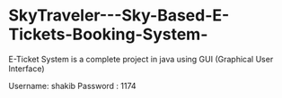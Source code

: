 # SkyTraveler---Sky-Based-E-Tickets-Booking-System-
E-Ticket System is a complete project in java using GUI (Graphical User Interface)

Username: shakib
Password : 1174
